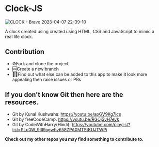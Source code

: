 # Clock-JS
![CLOCK - Brave 2023-04-07 22-39-10](https://user-images.githubusercontent.com/69980616/230650278-e1bf886a-302f-47e8-bc93-fca158f7c641.gif)

A clock created using created using HTML, CSS and JavaScript to mimic a real life clock.

## Contribution
- ⚙️Fork and clone the project
- 🆕Create a new branch
- ✋🏻Find out what else can be added to this app to make it look more appealing then raise issues or PRs

## If you don't know Git then here are the resources.
- Git by Kunal Kushwaha: https://youtu.be/apGV9Kg7ics
- Git by freeCodeCamp: https://youtu.be/RGOj5yH7evk
- Git by CodeWithHarry(Hindi): https://youtube.com/playlist?list=PLu0W_9lII9agwhy658ZPA0MTStKUJTWPi

**Check out my other repos you may find something to contribute to.**
